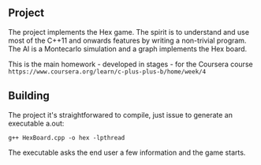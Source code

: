 Project
-------

The project implements the Hex game. The spirit is to understand and use most of the C++11 and onwards features
by writing a non-trivial program. The AI is a Montecarlo simulation and a graph implements the Hex board.

This is the main homework - developed in stages - for the Coursera course
`https://www.coursera.org/learn/c-plus-plus-b/home/week/4`

Building
-------

The project it's straightforwared to compile, just issue to generate an executable a.out:

`g++ HexBoard.cpp -o hex -lpthread`

The executable asks the end user a few information and the game starts.


